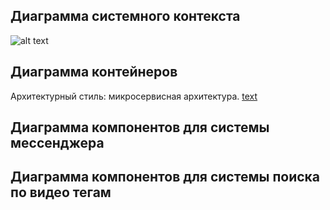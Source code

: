 ## Диаграмма системного контекста
![alt text](./SCD.svg)
## Диаграмма контейнеров
Архитектурный стиль: микросервисная архитектура.
[text](./CD.drawio)
## Диаграмма компонентов для системы мессенджера

## Диаграмма компонентов для системы поиска по видео тегам